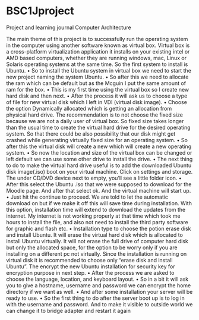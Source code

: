 # BSC1Jproject
Project and learning journal 
Computer Architecture 

The main theme of this project is to successfully run the operating system in the computer using another software known as virtual box. Virtual box is a cross-platform virtualization application it installs on your existing intel or AMD based computers, whether they are running windows, mac, Linux or Solaris operating systems at the same time. So the first system to install is Ubuntu. 
•	So to install the Ubuntu system in virtual box we need to start the new project naming the system Ubuntu. 
•	So after this we need to allocate the ram which can be default but as the Mcguin I put the same amount of ram for the box.
•	This is my first time using the virtual box so I create new hard disk and then next.
•	After the process it will ask us to choose a type of file for new virtual disk which I left in VDI (virtual disk image).
•	Choose the option Dynamically allocated which is getting an allocation from physical hard drive. The recommendation is to not choose the fixed size because we are not a daily user of virtual box. So fixed size takes longer than the usual time to create the virtual hard drive for the desired operating system. So that there could be also possibility that our disk might get crashed while generating virtually fixed size for an operating system. 
•	So after this the virtual disk will create a new which will create a new operating system.
•	So now the location and size of the virtual box can be changed or left default we can use some other drive to install the drive. 
•	The next thing to do to make the virtual hard drive useful is to add the downloaded Ubuntu disk image(.iso) boot on your virtual machine. Click on settings and storage. The under CD/DVD device next to empty, you’ll see a little folder icon.
•	After this select the Ubuntu .iso that we were supposed to download for the Moodle page. And after that select ok.  And the virtual machine will start up.
•	Just hit the continue to proceed. We are told to let the automatic download on but if we make it off this will save time during installation. With this option, installation time will extend to download the updates from the internet. My internet is not working properly at that time which took me hours to install the file, and also not need to install the third party software for graphic and flash etc. 
•	Installation type to choose the potion erase disk and install Ubuntu. It will erase the virtual hard disk which is allocated to install Ubuntu virtually. It will not erase the full drive of computer hard disk but only the allocated space, for the option to be worry only if you are installing on a different pc not virtually. Since the installation is running on virtual disk it is recommended to choose only “erase disk and install Ubuntu”. The encrypt the new Ubuntu installation for security key for encryption purpose in next step. 
•	After the process we are asked to choose the language, location, and keyboard layout. 
•	So in a bit it will ask you to give a hostname, username and password we can encrypt the home directory if we want as well. 
•	And after some installation your server will be ready to use. 
•	So the first thing to do after the server boot up is to log in with the username and password.  And to make it visible to outside world we can change it to bridge adapter and restart it again
